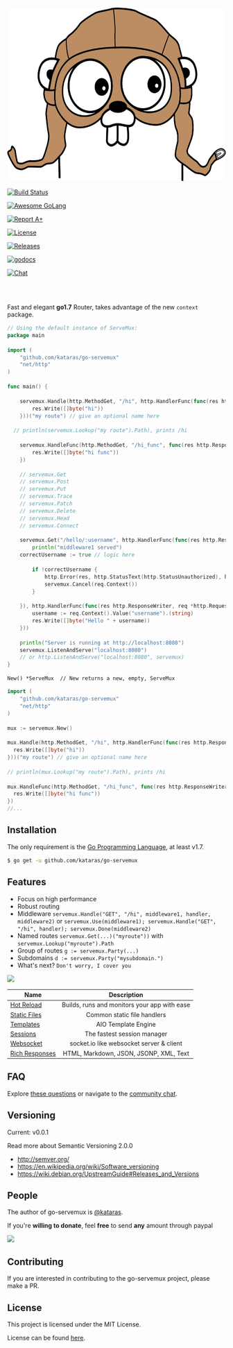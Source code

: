 <p align="center">
  <img src="/logo.jpg" height="400">
  <br/>

 <a href="https://travis-ci.org/kataras/go-servemux"><img src="https://img.shields.io/travis/kataras/go-servemux.svg?style=flat-square" alt="Build Status"></a>


 <a href="https://github.com/avelino/awesome-go"><img src="https://img.shields.io/badge/awesome-%E2%9C%93-ff69b4.svg?style=flat-square" alt="Awesome GoLang"></a>

 <a href="http://goreportcard.com/report/kataras/go-servemux"><img src="https://img.shields.io/badge/-A%2B-F44336.svg?style=flat-square" alt="Report A+"></a>


 <a href="https://github.com/kataras/go-servemux/blob/master/LICENSE"><img src="https://img.shields.io/badge/%20license-MIT%20-E91E63.svg?style=flat-square" alt="License"></a>



 <a href="https://github.com/kataras/go-servemux/releases"><img src="https://img.shields.io/badge/%20release%20-%200.0.1-blue.svg?style=flat-square" alt="Releases"></a>

 <a href="https://godoc.org/github.com/kataras/go-servemux"><img src="https://img.shields.io/badge/%20docs-reference-5272B4.svg?style=flat-square" alt="godocs"></a>

 <a href="https://kataras.rocket.chat/channel/go-servemux"><img src="https://img.shields.io/badge/%20community-chat-00BCD4.svg?style=flat-square" alt="Chat"></a>

<br/><br/>

Fast and elegant <b>go1.7</b> Router, takes advantage of the new `context` package.

</p>



```go
// Using the default instance of ServeMux:
package main

import (
	"github.com/kataras/go-servemux"
	"net/http"
)

func main() {

	servemux.Handle(http.MethodGet, "/hi", http.HandlerFunc(func(res http.ResponseWriter, req *http.Request) {
		res.Write([]byte("hi"))
	}))("my route") // give an optional name here

  // println(servemux.Lookup("my route").Path), prints /hi

	servemux.HandleFunc(http.MethodGet, "/hi_func", func(res http.ResponseWriter, req *http.Request) {
		res.Write([]byte("hi func"))
	})

	// servemux.Get
	// servemux.Post
	// servemux.Put
	// servemux.Trace
	// servemux.Patch
	// servemux.Delete
	// servemux.Head
	// servemux.Connect

	servemux.Get("/hello/:username", http.HandlerFunc(func(res http.ResponseWriter, req *http.Request) {
		println("middleware1 served")
    correctUsername := true // logic here

		if !correctUsername {
			http.Error(res, http.StatusText(http.StatusUnauthorized), http.StatusUnauthorized)
			servemux.Cancel(req.Context())
		}

	}), http.HandlerFunc(func(res http.ResponseWriter, req *http.Request) {
		username := req.Context().Value("username").(string)
		res.Write([]byte("Hello " + username))
	}))

	println("Server is running at http://localhost:8080")
	servemux.ListenAndServe("localhost:8080")
	// or http.ListenAndServe("localhost:8080", servemux)
}

```

`New() *ServeMux  // New returns a new, empty, ServeMux`


```go
import (
	"github.com/kataras/go-servemux"
	"net/http"
)

mux := servemux.New()

mux.Handle(http.MethodGet, "/hi", http.HandlerFunc(func(res http.ResponseWriter, req *http.Request) {
  res.Write([]byte("hi"))
}))("my route") // give an optional name here

// println(mux.Lookup("my route").Path), prints /hi

mux.HandleFunc(http.MethodGet, "/hi_func", func(res http.ResponseWriter, req *http.Request) {
  res.Write([]byte("hi func"))
})
//...
```

Installation
------------

The only requirement is the [Go Programming Language](https://golang.org/dl), at least v1.7.

```bash
$ go get -u github.com/kataras/go-servemux
```

Features
------------
- Focus on high performance
- Robust routing
- Middleware
      `servemux.Handle("GET", "/hi", middleware1, handler, middleware2)` or `servemux.Use(middleware1); servemux.Handle("GET", "/hi", handler); servemux.Done(middleware2)`
- Named routes
      `servemux.Get(...)("myroute"))` with `servemux.Lookup("myroute").Path`
- Group of routes
      `g := servemux.Party(...)`
- Subdomains
      `d := servemux.Party("mysubdomain.")`
- What's next? `Don't worry, I cover you`

<img src="https://raw.githubusercontent.com/iris-contrib/website/gh-pages/assets/arrowdown.png" width="72"/>


| Name        | Description           
| ------------------|:---------------------:|
| [Hot Reload ](https://github.com/kataras/rizla)  | Builds, runs and monitors your app with ease |
| [Static Files ](https://github.com/kataras/go-fs)  | Common static file handlers |
| [Templates ](https://github.com/kataras/go-template)  | AIO Template Engine |
| [Sessions ](https://github.com/kataras/go-sessions)  | The fastest session manager |
| [Websocket ](https://github.com/kataras/go-websocket)  | socket.io like websocket server & client |
| [Rich Responses ](https://github.com/kataras/go-serializer)  | HTML, Markdown, JSON, JSONP, XML, Text |


FAQ
------------

Explore [these questions](https://github.com/kataras/go-servemux/issues?go-servemux=label%3Aquestion) or navigate to the [community chat][Chat].

Versioning
------------

Current: v0.0.1

Read more about Semantic Versioning 2.0.0

 - http://semver.org/
 - https://en.wikipedia.org/wiki/Software_versioning
 - https://wiki.debian.org/UpstreamGuide#Releases_and_Versions

People
------------

The author of go-servemux is [@kataras](https://github.com/kataras).

If you're **willing to donate**, feel **free** to send **any** amount through paypal

[![](https://www.paypalobjects.com/en_US/i/btn/btn_donateCC_LG.gif)](https://www.paypal.com/cgi-bin/webscr?cmd=_donations&business=kataras2006%40hotmail%2ecom&lc=GR&item_name=Iris%20web%20framework&item_number=iriswebframeworkdonationid2016&currency_code=EUR&bn=PP%2dDonationsBF%3abtn_donateCC_LG%2egif%3aNonHosted)


Contributing
------------

If you are interested in contributing to the go-servemux project, please make a PR.

License
------------

This project is licensed under the MIT License.

License can be found [here](LICENSE).

[Chat Widget]: https://img.shields.io/badge/community-chat-00BCD4.svg?style=flat-square
[Chat]: https://kataras.rocket.chat/channel/go-servemux
